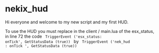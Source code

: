 # nekix_hud

Hi everyone and welcome to my new script and my first HUD.


To use the HUD you must replace in the client / main.lua of the esx_status, in line 72 the code <code> TriggerEvent ('esx_status: onTick', GetStatusData (true)) </code> by <code> TriggerEvent ('nek_hud : onTick ', GetStatusData (true)) </code>
